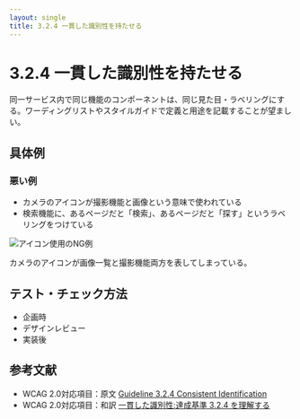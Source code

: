 ```yaml
---
layout: single
title: 3.2.4 一貫した識別性を持たせる
---
```


# 3.2.4 一貫した識別性を持たせる

同一サービス内で同じ機能のコンポーネントは、同じ見た目・ラベリングにする。ワーディングリストやスタイルガイドで定義と用途を記載することが望ましい。

## 具体例

### 悪い例

- カメラのアイコンが撮影機能と画像という意味で使われている
- 検索機能に、あるページだと「検索」、あるページだと「探す」というラベリングをつけている

![アイコン使用のNG例](/a11y-guidelines/img/3/2/4/3.2.4.png)

カメラのアイコンが画像一覧と撮影機能両方を表してしまっている。

## テスト・チェック方法

- 企画時
- デザインレビュー
- 実装後

## 参考文献

- WCAG 2.0対応項目：原文 [Guideline 3.2.4 Consistent Identification](https://www.w3.org/TR/UNDERSTANDING-WCAG20/consistent-behavior-consistent-functionality.html)
- WCAG 2.0対応項目：和訳 [一貫した識別性:達成基準 3.2.4 を理解する](https://waic.jp/docs/UNDERSTANDING-WCAG20/consistent-behavior-consistent-functionality.html)
